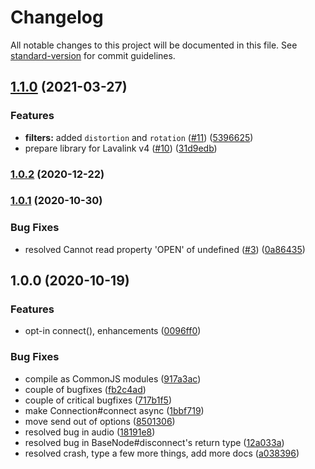 # Changelog

All notable changes to this project will be documented in this file. See [standard-version](https://github.com/conventional-changelog/standard-version) for commit guidelines.

## [1.1.0](https://github.com/skyra-project/audio/compare/v1.0.2...v1.1.0) (2021-03-27)

### Features

-   **filters:** added `distortion` and `rotation` ([#11](https://github.com/skyra-project/audio/issues/11)) ([5396625](https://github.com/skyra-project/audio/commit/539662515be3d67741cd08d327d6bcafba30cd69))
-   prepare library for Lavalink v4 ([#10](https://github.com/skyra-project/audio/issues/10)) ([31d9edb](https://github.com/skyra-project/audio/commit/31d9edb1729817ee845ab80f22f854ebf43af6c3))

### [1.0.2](https://github.com/skyra-project/audio/compare/v1.0.1...v1.0.2) (2020-12-22)

### [1.0.1](https://github.com/skyra-project/audio/compare/v1.0.0...v1.0.1) (2020-10-30)

### Bug Fixes

-   resolved Cannot read property 'OPEN' of undefined ([#3](https://github.com/skyra-project/audio/issues/3)) ([0a86435](https://github.com/skyra-project/audio/commit/0a86435754d733617684b94afa6ff1dc0078c583))

## 1.0.0 (2020-10-19)

### Features

-   opt-in connect(), enhancements ([0096ff0](https://github.com/skyra-project/audio/commit/0096ff0d04907bbb75165221c293c7bbaae7587a))

### Bug Fixes

-   compile as CommonJS modules ([917a3ac](https://github.com/skyra-project/audio/commit/917a3ace3e108a07c084149ff62525c8bac3f202))
-   couple of bugfixes ([fb2c4ad](https://github.com/skyra-project/audio/commit/fb2c4adf0bc0168c09761ff8798fdadf36d536bf))
-   couple of critical bugfixes ([717b1f5](https://github.com/skyra-project/audio/commit/717b1f55a9bb7583c80abd48de6c39b3b423dc79))
-   make Connection#connect async ([1bbf719](https://github.com/skyra-project/audio/commit/1bbf719b49922654e057be0299dcc1645c524fff))
-   move send out of options ([8501306](https://github.com/skyra-project/audio/commit/8501306f682200879e5b660fb1b43653fd6f07f1))
-   resolved bug in audio ([18191e8](https://github.com/skyra-project/audio/commit/18191e8d78a21f89b0bd428763046005f19476e7))
-   resolved bug in BaseNode#disconnect's return type ([12a033a](https://github.com/skyra-project/audio/commit/12a033a77c925b1682aebb1be785b503d396dc14))
-   resolved crash, type a few more things, add more docs ([a038396](https://github.com/skyra-project/audio/commit/a038396c89ceb02ab276655b40af5261b3063b19))
